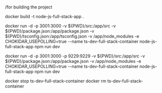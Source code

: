 /for building the project

docker build -t node-js-full-stack-app .

docker run -d -p 3001:3000 -v ${PWD}/src:/app/src -v ${PWD}/package.json:/app/package.json -v ${PWD}/tsconfig.json:/app/tsconfig.json -v /app/node_modules -e CHOKIDAR_USEPOLLING=true --name ts-dev-full-stack-container node-js-full-stack-app npm run dev

docker run -d -p 3001:3000 -p 9229:9229 -v ${PWD}/src:/app/src -v ${PWD}/package.json:/app/package.json -v /app/node_modules -e CHOKIDAR_USEPOLLING=true --name ts-dev-full-stack-container node-js-full-stack-app npm run dev



docker stop ts-dev-full-stack-container
docker rm ts-dev-full-stack-container